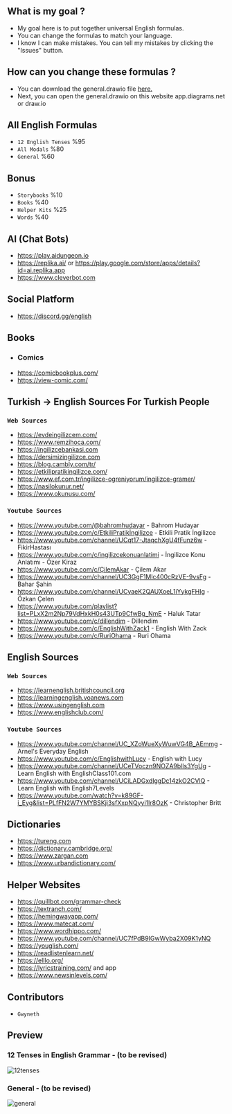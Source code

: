## What is my goal ?
- My goal here is to put together universal English formulas.
- You can change the formulas to match your language.
- I know I can make mistakes. You can tell my mistakes by clicking the "Issues" button.

## How can you change these formulas ?
- You can download the general.drawio file [here.](general.drawio)
- Next, you can open the general.drawio on this website app.diagrams.net or draw.io

## All English Formulas
- `12 English Tenses` %95
- `All Modals` %80
- `General` %60

## Bonus
- `Storybooks` %10
- `Books` %40
- `Helper Kits` %25
- `Words` %40

## AI (Chat Bots)
- https://play.aidungeon.io
- https://replika.ai/ or https://play.google.com/store/apps/details?id=ai.replika.app
- https://www.cleverbot.com

## Social Platform
- https://discord.gg/english

## Books
- ### Comics
- https://comicbookplus.com/
- https://view-comic.com/

## Turkish -> English Sources For Turkish People

### `Web Sources`
- https://evdeingilizcem.com/
- https://www.remzihoca.com/
- https://ingilizcebankasi.com
- https://dersimizingilizce.com
- https://blog.cambly.com/tr/
- https://etkilipratikingilizce.com/
- https://www.ef.com.tr/ingilizce-ogreniyorum/ingilizce-gramer/
- https://nasilokunur.net/
- https://www.okunusu.com/

### `Youtube Sources`
- https://www.youtube.com/@bahromhudayar - Bahrom Hudayar
- https://www.youtube.com/c/EtkiliPratikİngilizce - Etkili Pratik İngilizce
- https://www.youtube.com/channel/UCqt17-JtaqchXgU4fFunz6w - FikirHastası
- https://www.youtube.com/c/ingilizcekonuanlatimi - İngilizce Konu Anlatımı - Özer Kiraz
- https://www.youtube.com/c/ÇilemAkar - Çilem Akar
- https://www.youtube.com/channel/UC3GgF1Mlc400cRzVE-9vsFg - Bahar Şahin
- https://www.youtube.com/channel/UCyaeK2QAUXoeL1iYykgFHIg - Özkan Çelen
- https://www.youtube.com/playlist?list=PLxX2m2Np79VdHxkH0s43UTp9CfwBg_NmE - Haluk Tatar
- https://www.youtube.com/c/dillendim - Dillendim
- https://www.youtube.com/c/EnglishWithZack1 - English With Zack
- https://www.youtube.com/c/RuriOhama - Ruri Ohama

## English Sources

### `Web Sources`
- https://learnenglish.britishcouncil.org
- https://learningenglish.voanews.com
- https://www.usingenglish.com
- https://www.englishclub.com/

### `Youtube Sources`
- https://www.youtube.com/channel/UC_XZoWueXyWuwVG4B_AEmmg - Arnel's Everyday English
- https://www.youtube.com/c/EnglishwithLucy - English with Lucy
- https://www.youtube.com/channel/UCeTVoczn9NOZA9blls3YgUg - Learn English with EnglishClass101.com
- https://www.youtube.com/channel/UCiLADGxdlggDc14zkO2CVlQ - Learn English with English7Levels
- https://www.youtube.com/watch?v=k89GF-i_Eyg&list=PLfFN2W7YMYBSKji3sfXxpNQyyi1lr8OzK - Christopher Britt

## Dictionaries
- https://tureng.com
- https://dictionary.cambridge.org/
- https://www.zargan.com
- https://www.urbandictionary.com/

## Helper Websites
- https://quillbot.com/grammar-check
- https://textranch.com/
- https://hemingwayapp.com/
- https://www.matecat.com/
- https://www.wordhippo.com/
- https://www.youtube.com/channel/UC7fPdB9IGwWyba2X09K1yNQ
- https://youglish.com/
- https://readlistenlearn.net/
- https://elllo.org/
- https://lyricstraining.com/ and app 
- https://www.newsinlevels.com/

## Contributors
- `Gwyneth`

## Preview

### 12 Tenses in English Grammar - (to be revised) 
![12tenses](outputs/12-english-tenses-formula.jpg)

### General - (to be revised)
![general](outputs/general.jpg)